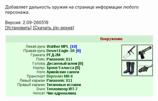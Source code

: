 Добавляет дальность оружия на странице информации любого персонажа.
<br>
<br>
Версия: 2.09-260519
<br>
[[Установить]](https://raw.githubusercontent.com/MyRequiem/comfortablePlayingInGW/master/separatedScripts/RangeWeapon/rangeWeapon.user.js) [[Скачать zip-архив]](https://raw.githubusercontent.com/MyRequiem/comfortablePlayingInGW/master/separatedScripts/RangeWeapon/rangeWeapon.user.js.zip)
<br>
<br>
![RangeWeapon](https://raw.githubusercontent.com/MyRequiem/comfortablePlayingInGW/master/imgs/RangeWeapon/screen.png)
<br>
